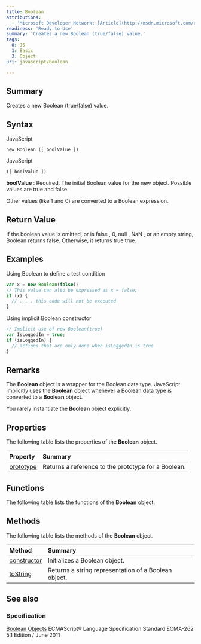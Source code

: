 ```yaml
---
title: Boolean
attributions:
  - 'Microsoft Developer Network: [Article](http://msdn.microsoft.com/en-us/library/ie/t7bkhaz6(v=vs.94).aspx)'
readiness: 'Ready to Use'
summary: 'Creates a new Boolean (true/false) value.'
tags:
  0: JS
  1: Basic
  3: Object
uri: javascript/Boolean

---
```

## Summary

Creates a new Boolean (true/false) value.

## Syntax

<span class="language">JavaScript</span>

    new Boolean ([ boolValue ])

<span class="language">JavaScript</span>

    ([ boolValue ])

**boolValue**
:   Required. The initial Boolean value for the new object. Possible values are true and false.

Other values (like 1 and 0) are converted to a Boolean expression.

## Return Value

If the boolean value is omitted, or is false , 0, null , NaN , or an empty string, Boolean returns false. Otherwise, it returns true true.

## Examples

Using Boolean to define a test condition

``` js
var x = new Boolean(false);
// This value can also be expressed as x = false;
if (x) {
  // . . . this code will not be executed
}
```

Using implicit Boolean constructor

``` js
// Implicit use of new Boolean(true)
var IsLoggedIn = true;
if (isLoggedIn) {
  // actions that are only done when isLoggedIn is true
}
```

## Remarks

The **Boolean** object is a wrapper for the Boolean data type. JavaScript implicitly uses the **Boolean** object whenever a Boolean data type is converted to a **Boolean** object.

You rarely instantiate the **Boolean** object explicitly.

## Properties

The following table lists the properties of the **Boolean** object.

|Property|Summary|
|:-------|:------|
|[prototype](/javascript/Boolean/prototype)|Returns a reference to the prototype for a Boolean.|

## Functions

The following table lists the functions of the **Boolean** object.

## Methods

The following table lists the methods of the **Boolean** object.

|Method|Summary|
|:-----|:------|
|[constructor](/javascript/Boolean/constructor)|Initializes a Boolean object.|
|[toString](/javascript/Boolean/toString)|Returns a string representation of a Boolean object.|

## See also

### Specification

[Boolean Objects](http://www.ecma-international.org/ecma-262/5.1/#sec-15.6) ECMAScript® Language Specification Standard ECMA-262 5.1 Edition / June 2011

